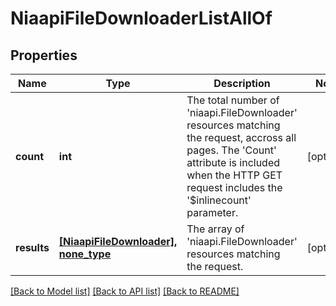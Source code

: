 # NiaapiFileDownloaderListAllOf

## Properties
Name | Type | Description | Notes
------------ | ------------- | ------------- | -------------
**count** | **int** | The total number of &#39;niaapi.FileDownloader&#39; resources matching the request, accross all pages. The &#39;Count&#39; attribute is included when the HTTP GET request includes the &#39;$inlinecount&#39; parameter. | [optional] 
**results** | [**[NiaapiFileDownloader], none_type**](NiaapiFileDownloader.md) | The array of &#39;niaapi.FileDownloader&#39; resources matching the request. | [optional] 

[[Back to Model list]](../README.md#documentation-for-models) [[Back to API list]](../README.md#documentation-for-api-endpoints) [[Back to README]](../README.md)


